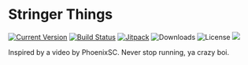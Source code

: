 Stringer Things
========

[![Current Version](https://img.shields.io/github/v/tag/Sollace/StringerThings)](https://img.shields.io/github/v/tag/Sollace/StringerThings)
[![Build Status](https://github.com/Sollace/StringerThings/actions/workflows/gradle-build.yml/badge.svg)](https://github.com/Sollace/StringerThings/actions/workflows/gradle-build.yml)
[![Jitpack](https://jitpack.io/v/Sollace/StringerThings.svg)](https://jitpack.io/#Sollace/StringerThings)
![Downloads](https://img.shields.io/github/downloads/Sollace/StringerThings/total.svg?color=yellowgreen)
![License](https://img.shields.io/github/license/Sollace/StringerThings)
![](https://img.shields.io/badge/api-fabric-orange.svg)

Inspired by a video by PhoenixSC. Never stop running, ya crazy boi.
